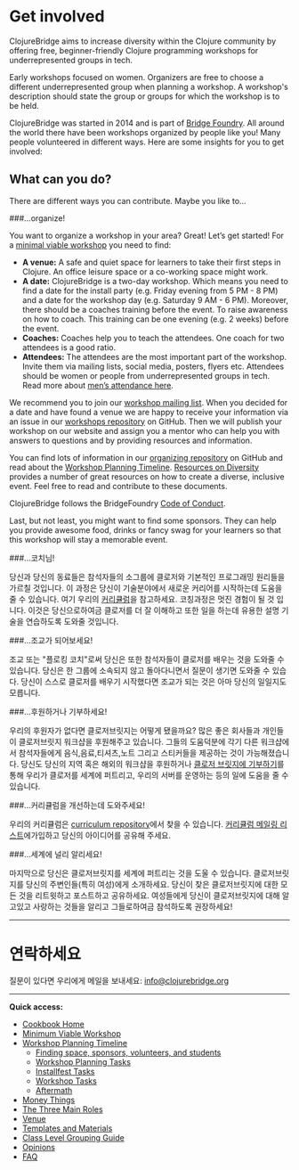 # Get involved

ClojureBridge aims to increase diversity within the Clojure community by offering free, beginner-friendly Clojure programming workshops for underrepresented groups in tech.


Early workshops focused on women. Organizers are free to choose a different underrepresented group when planning a workshop. A workshop's description should state the group or groups for which the workshop is to be held.


ClojureBridge was started in 2014 and is part of [Bridge Foundry](http://bridgefoundry.org/). All around the world there have been workshops organized by people like you! Many people volunteered in different ways. Here are some insights for you to get involved:

## What can you do?

There are different ways you can contribute. Maybe you like to...

###...organize!

You want to organize a workshop in your area? Great! Let’s get started! For a [minimal viable workshop](https://github.com/ClojureBridge/organizing/blob/master/Minimum-Viable-Workshop.md) you need to find: 

- **A venue:** A safe and quiet space for learners to take their first steps in Clojure. An office leisure space or a co-working space might work.
- **A date:** ClojureBridge is a two-day workshop. Which means you need to find a date for the install party (e.g. Friday evening from 5 PM - 8 PM) and a date for the workshop day (e.g. Saturday 9 AM - 6 PM).
Moreover, there should be a coaches training before the event. To raise awareness on how to coach. This training can be one evening (e.g. 2 weeks) before the event.
- **Coaches:** Coaches help you to teach the attendees. One coach for two attendees is a good ratio.
- **Attendees:** The attendees are the most important part of the workshop. Invite them via mailing lists, social media, posters, flyers etc. Attendees should be women or people from underrepresented groups in tech. Read more about [men’s attendance here](https://github.com/ClojureBridge/organizing/blob/master/Guidance-to-Mens-Attendance.md).

We recommend you to join our [workshop mailing list](https://groups.google.com/forum/#!forum/clojurebridge-workshops). When you decided for a date and have found a venue we are happy to receive your information via an issue in our [workshops repository](https://github.com/ClojureBridge/Workshops) on GitHub. Then we will publish your workshop on our website and assign you a mentor who can help you with answers to questions and by providing resources and information.

You can find lots of information in our [organizing repository](https://github.com/ClojureBridge/organizing) on GitHub and read about the [Workshop Planning Timeline](Workshop-Planning-Timeline.md). [Resources on Diversity](Resources-on-Diversity.md) provides a number of great resources on how to create a diverse, inclusive event. Feel free to read and contribute to these documents.

ClojureBridge follows the BridgeFoundry [Code of Conduct](http://bridgefoundry.org/code-of-conduct/).

Last, but not least, you might want to find some sponsors. They can help you provide awesome food, drinks or fancy swag for your learners so that this workshop will stay a memorable event.


###...코치님!

당신과 당신의 동료들은 참석자들의 소그룹에 클로저와 기본적인 프로그래밍 원리들을 가르칠 것입니다. 이 과정은 당신이 기술분야에서 새로운 커리어를 시작하는데 도움을 줄 수 있습니다. 여기 우리의 [커리큘럼](https://clojurebridge.github.io/curriculum/#/1)을 참고하세요. 코칭과정은 멋진 경험이 될 것 입니다. 이것은 당신으로하여금 클로저를 더 잘 이해하고 또한 일을 하는데 유용한 설명 기술을 연습하도록 도와줄 것입니다.

###...조교가 되어보세요!

조교 또는 "플로킹 코치"로써 당신은 또한 참석자들이 클로저를 배우는 것을 도와줄 수 있습니다. 당신은 한 그룹에 소속되지 않고 돌아다니면서 질문이 생기면 도와줄 수 있습다. 당신이 스스로 클로저를 배우기 시작했다면 조교가 되는 것은 아마 당신의 일일지도 모릅니다.

###...후원하거나 기부하세요!

우리의 후원자가 없다면 클로저브릿지는 어떻게 됐을까요? 많은 좋은 회사들과 개인들이 클로저브릿지 워크샵을 후원해주고 있습니다. 그들의 도움덕분에 각기 다른 워크샵에서 참석자들에게 음식,음료,티셔츠,노트 그리고 스티커들을 제공하는 것이 가능해졌습니다.
당신도 당신의 지역 혹은 해외의 워크샵을 후원하거나 [클로저 브릿지에 기부하기](http://www.clojurebridge.org/donate)를 통해 우리가 클로저를 세계에 퍼트리고, 우리의 서버를 운영하는 등의 일에 도움을 줄 수 있습니다. 


###...커리큘럼을 개선하는데 도와주세요!

우리의 커리큘럼은 [curriculum repository](https://github.com/ClojureBridge/curriculum)에서 찾을 수 있습니다. [커리큘럼 메일링 리스트](https://groups.google.com/forum/#!forum/clojurebridge-curriculum)에가입하고 당신의 아이디어를 공유해 주세요.

###...세계에 널리 알리세요!

마지막으로 당신은 클로저브릿지를 세계에 퍼트리는 것을 도울 수 있습니다. 클로저브릿지를 당신의 주변인들(특히 여성)에게 소개하세요. 당신이 찾은 클로저브릿지에 대한 모든 것을 리트윗하고 포스트하고 공유하세요. 여성들에게 당신이 클로저브릿지에 대해 알고있고 사랑하는 것들을 알리고 그들로하여금 참석하도록 권장하세요!


----

# 연락하세요

질문이 있다면 우리에게 메일을 보내세요: <info@clojurebridge.org>

----

**Quick access:**

* [Cookbook Home](README.md)
* [Minimum Viable Workshop](Minimum-Viable-Workshop.md)
* [Workshop Planning Timeline](Workshop-Planning-Timeline.md)
  * [Finding space, sponsors, volunteers, and students](Finding-space-sponsors-volunteers-and-students.md)
  * [Workshop Planning Tasks](Workshop-Planning-Tasks.md)
  * [Installfest Tasks](Installfest-Tasks.md)
  * [Workshop Tasks](Workshop-tasks.md)
  * [Aftermath](Aftermath.md)
* [Money Things](Money-Things.md)
* [The Three Main Roles](Three-Main-Roles.md)
* [Venue](Venue.md)
* [Templates and Materials](Templates-and-Materials.md)
* [Class Level Grouping Guide](Class-level-grouping-guide.md)
* [Opinions](Opinions.md)
* [FAQ](Frequently-Asked-Questions.md)
